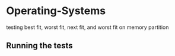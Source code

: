 # Operating-Systems
testing best fit, worst fit, next fit, and worst fit on memory partition
## Running the tests

